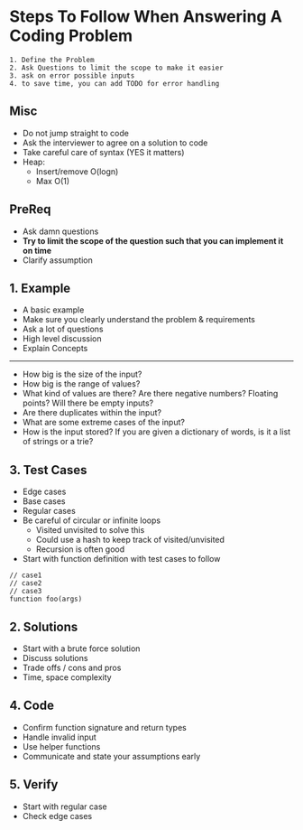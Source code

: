 # Steps To Follow When Answering A Coding Problem 

```
1. Define the Problem
2. Ask Questions to limit the scope to make it easier
3. ask on error possible inputs
4. to save time, you can add TODO for error handling
```

## Misc

- Do not jump straight to code
- Ask the interviewer to agree on a solution to code
- Take careful care of syntax (YES it matters)
- Heap: 
  - Insert/remove O(logn)
  - Max O(1) 

## PreReq

- Ask damn questions
- **Try to limit the scope of the question such that you can implement it on time**
- Clarify assumption

## 1. Example

- A basic example
- Make sure you clearly understand the problem & requirements
- Ask a lot of questions
- High level discussion
- Explain Concepts
---
- How big is the size of the input?
- How big is the range of values?
- What kind of values are there? Are there negative numbers? Floating points?
  Will there be empty inputs?
- Are there duplicates within the input?
- What are some extreme cases of the input?
- How is the input stored? If you are given a dictionary of words, is it a list
  of strings or a trie?
  
## 3. Test Cases 

- Edge cases
- Base cases 
- Regular cases 
- Be careful of circular or infinite loops 
  - Visited unvisited to solve this
  - Could use a hash to keep track of visited/unvisited
  - Recursion is often good
- Start with function definition with test cases to follow 
```
// case1
// case2 
// case3 
function foo(args)
```

## 2. Solutions 

- Start with a brute force solution
- Discuss solutions
- Trade offs / cons and pros 
- Time, space complexity

## 4. Code

- Confirm function signature and return types
- Handle invalid input
- Use helper functions
- Communicate and state your assumptions early 

## 5. Verify 

- Start with regular case
- Check edge cases
